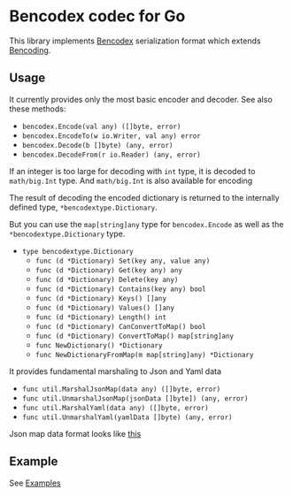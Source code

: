 Bencodex codec for Go
=======================

This library implements [Bencodex] serialization format which extends [Bencoding].

[Bencodex]: https://github.com/planetarium/bencodex
[Bencoding]: http://www.bittorrent.org/beps/bep_0003.html#bencoding


Usage
-----

It currently provides only the most basic encoder and decoder.  See also these methods:

 -  `bencodex.Encode(val any) ([]byte, error)`
 -  `bencodex.EncodeTo(w io.Writer, val any) error`
 -  `bencodex.Decode(b []byte) (any, error)`
 -  `bencodex.DecodeFrom(r io.Reader) (any, error)`

If an integer is too large for decoding with `int` type, it is decoded to `math/big.Int` type. And `math/big.Int` is also available for encoding

The result of decoding the encoded dictionary is returned to the internally defined type, `*bencodextype.Dictionary`.

But you can use the `map[string]any` type for `bencodex.Encode` as well as the `*bencodextype.Dictionary` type.

- `type bencodextype.Dictionary`
  - `func (d *Dictionary) Set(key any, value any)`
  - `func (d *Dictionary) Get(key any) any`
  - `func (d *Dictionary) Delete(key any)`
  - `func (d *Dictionary) Contains(key any) bool`
  - `func (d *Dictionary) Keys() []any`
  - `func (d *Dictionary) Values() []any`
  - `func (d *Dictionary) Length() int`
  - `func (d *Dictionary) CanConvertToMap() bool`
  - `func (d *Dictionary) ConvertToMap() map[string]any`
  - `func NewDictionary() *Dictionary`
  - `func NewDictionaryFromMap(m map[string]any) *Dictionary`

It provides fundamental marshaling to Json and Yaml data

- `func util.MarshalJsonMap(data any) ([]byte, error)`
- `func util.UnmarshalJsonMap(jsonData []byte]) (any, error)`
- `func util.MarshalYaml(data any) ([]byte, error)`
- `func util.UnmarshalYaml(yamlData []byte) (any, error)`

Json map data format looks like [this]

[this]: https://github.com/planetarium/bencodex/blob/main/testsuite/mixed-dict.json

Example
-------

See [Examples]

[Examples]: https://github.com/sircoon4/bencodex-go-rv/tree/main/examples